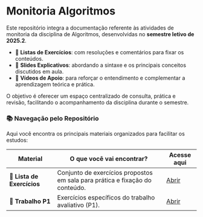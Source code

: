 
# Monitoria Algoritmos 

Este repositório integra a documentação referente às atividades de monitoria da disciplina de Algoritmos, desenvolvidas no **semestre letivo de 2025.2**.

- 📂 **Listas de Exercícios**: com resoluções e comentários para fixar os conteúdos.  
- 📝 **Slides Explicativos**: abordando a sintaxe e os principais conceitos discutidos em aula.  
- 🎥 **Vídeos de Apoio**: para reforçar o entendimento e complementar a aprendizagem teórica e prática.  

O objetivo é oferecer um espaço centralizado de consulta, prática e revisão, facilitando o acompanhamento da disciplina durante o semestre.


### 📚 Navegação pelo Repositório  

Aqui você encontra os principais materiais organizados para facilitar os estudos:  

| Material            | O que você vai encontrar?                          | Acesse aqui |
|---------------------|----------------------------------------------------|-------------|
| 📂 **Lista de Exercícios** | Conjunto de exercícios propostos em sala para prática e fixação do conteúdo. | [Abrir](MonitoriaExercicios/ListaExercicios) |
| 📝 **Trabalho P1**         | Exercícios específicos do trabalho avaliativo (P1). | [Abrir](MonitoriaExercicios/ExercicosTrabalho) |


